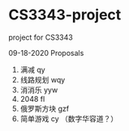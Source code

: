 # CS3343-project
project for CS3343

09-18-2020
Proposals
1. 满减 qy
2. 线路规划 wqy
3. 消消乐 yyw
4. 2048 fl
5. 俄罗斯方块 gzf
6. 简单游戏 cy （数字华容道？）
